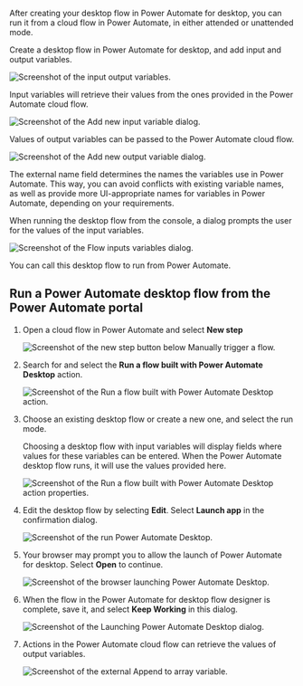 After creating your desktop flow in Power Automate for desktop, you can run it from a cloud flow in Power Automate, in either attended or unattended mode.

Create a desktop flow in Power Automate for desktop, and add input and output variables.

![Screenshot of the input output variables.](..\media\input-output-variables.png)

Input variables will retrieve their values from the ones provided in the Power Automate cloud flow.

![Screenshot of the Add new input variable dialog.](..\media\new-input-variable.png)

Values of output variables can be passed to the Power Automate cloud flow.

![Screenshot of the Add new output variable dialog.](..\media\new-output-variable.png)

The external name field determines the names the variables use in Power Automate. This way, you can avoid conflicts with existing variable names, as well as provide more UI-appropriate names for variables in Power Automate, depending on your requirements.

When running the desktop flow from the console, a dialog prompts the user for the values of the input variables.

   ![Screenshot of the Flow inputs variables dialog.](..\media\input-variable-dialog.png)

You can call this desktop flow to run from Power Automate.

## Run a Power Automate desktop flow from the Power Automate portal

1. Open a cloud flow in Power Automate and select **New step**

   ![Screenshot of the new step button below Manually trigger a flow.](..\media\new-step.png)

1. Search for and select the **Run a flow built with Power Automate Desktop** action.

   ![Screenshot of the Run a flow built with Power Automate Desktop action.](..\media\run-flow-built-by-pad.png)

1. Choose an existing desktop flow or create a new one, and select the run mode.

   Choosing a desktop flow with input variables will display fields where values for these variables can be entered. When the Power Automate desktop flow runs, it will use the values provided here.

   ![Screenshot of the Run a flow built with Power Automate Desktop action properties.](..\media\run-flow-pad-action-properties.png)

1. Edit the desktop flow by selecting **Edit**. Select **Launch app** in the confirmation dialog.

   ![Screenshot of the run Power Automate Desktop.](..\media\run-pad.png)

1. Your browser may prompt you to allow the launch of Power Automate for desktop. Select **Open** to continue.

   ![Screenshot of the browser launching Power Automate Desktop.](..\media\browser-launch-pad.png)

1. When the flow in the Power Automate for desktop flow designer is complete, save it, and select **Keep Working** in this dialog.

   ![Screenshot of the Launching Power Automate Desktop dialog.](..\media\pad-launched-dialog.png)

1. Actions in the Power Automate cloud flow can retrieve the values of output variables.

   ![Screenshot of the external Append to array variable.](..\media\external-variable.png)
